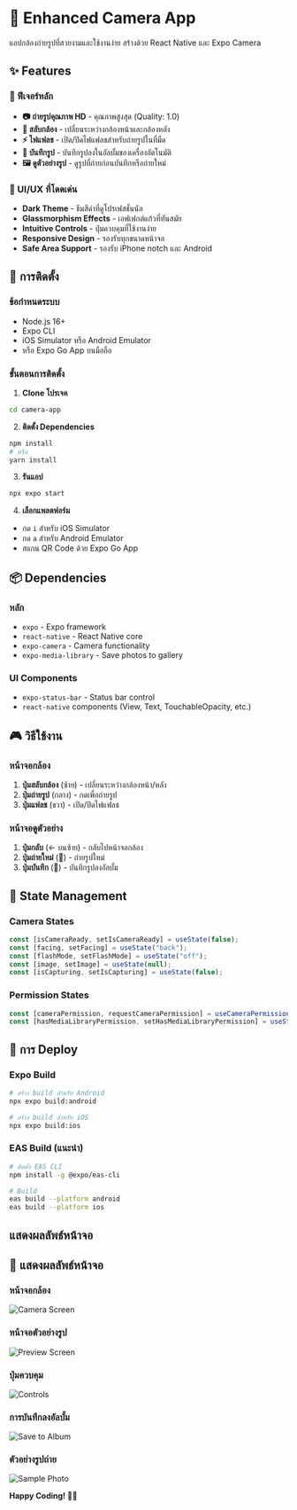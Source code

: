 # 📸 Enhanced Camera App

แอปกล้องถ่ายรูปที่สวยงามและใช้งานง่าย สร้างด้วย React Native และ Expo Camera

## ✨ Features

### 🎯 ฟีเจอร์หลัก
- **📷 ถ่ายรูปคุณภาพ HD** - คุณภาพสูงสุด (Quality: 1.0)
- **🔄 สลับกล้อง** - เปลี่ยนระหว่างกล้องหน้าและกล้องหลัง
- **⚡ ไฟแฟลช** - เปิด/ปิดไฟแฟลชสำหรับถ่ายรูปในที่มืด
- **💾 บันทึกรูป** - บันทึกรูปลงในอัลบั้มของเครื่องอัตโนมัติ
- **🖼️ ดูตัวอย่างรูป** - ดูรูปที่ถ่ายก่อนบันทึกหรือถ่ายใหม่

### 🎨 UI/UX ที่โดดเด่น
- **Dark Theme** - ธีมสีดำที่ดูโปรเฟสชั่นนัล
- **Glassmorphism Effects** - เอฟเฟกต์แก้วที่ทันสมัย
- **Intuitive Controls** - ปุ่มควบคุมที่ใช้งานง่าย
- **Responsive Design** - รองรับทุกขนาดหน้าจอ
- **Safe Area Support** - รองรับ iPhone notch และ Android

## 🚀 การติดตั้ง

### ข้อกำหนดระบบ
- Node.js 16+ 
- Expo CLI
- iOS Simulator หรือ Android Emulator
- หรือ Expo Go App บนมือถือ

### ขั้นตอนการติดตั้ง

1. **Clone โปรเจค**
```bash
cd camera-app
```

2. **ติดตั้ง Dependencies**
```bash
npm install
# หรือ
yarn install
```

3. **รันแอป**
```bash
npx expo start
```

4. **เลือกแพลตฟอร์ม**
- กด `i` สำหรับ iOS Simulator
- กด `a` สำหรับ Android Emulator  
- สแกน QR Code ด้วย Expo Go App

## 📦 Dependencies

### หลัก
- `expo` - Expo framework
- `react-native` - React Native core
- `expo-camera` - Camera functionality
- `expo-media-library` - Save photos to gallery

### UI Components
- `expo-status-bar` - Status bar control
- `react-native` components (View, Text, TouchableOpacity, etc.)

## 🎮 วิธีใช้งาน

### หน้าจอกล้อง
1. **ปุ่มสลับกล้อง** (ซ้าย) - เปลี่ยนระหว่างกล้องหน้า/หลัง
2. **ปุ่มถ่ายรูป** (กลาง) - กดเพื่อถ่ายรูป
3. **ปุ่มแฟลช** (ขวา) - เปิด/ปิดไฟแฟลช

### หน้าจอดูตัวอย่าง
1. **ปุ่มกลับ** (← บนซ้าย) - กลับไปหน้าจอกล้อง
2. **ปุ่มถ่ายใหม่** (🔄) - ถ่ายรูปใหม่
3. **ปุ่มบันทึก** (💾) - บันทึกรูปลงอัลบั้ม


## 🎯 State Management

### Camera States
```javascript
const [isCameraReady, setIsCameraReady] = useState(false);
const [facing, setFacing] = useState("back");
const [flashMode, setFlashMode] = useState("off");
const [image, setImage] = useState(null);
const [isCapturing, setIsCapturing] = useState(false);
```

### Permission States
```javascript
const [cameraPermission, requestCameraPermission] = useCameraPermissions();
const [hasMediaLibraryPermission, setHasMediaLibraryPermission] = useState(false);
```

## 🚀 การ Deploy

### Expo Build
```bash
# สร้าง build สำหรับ Android
npx expo build:android

# สร้าง build สำหรับ iOS  
npx expo build:ios
```

### EAS Build (แนะนำ)
```bash
# ติดตั้ง EAS CLI
npm install -g @expo/eas-cli

# Build
eas build --platform android
eas build --platform ios
```


## แสดงผลลัพธ์หน้าจอ
## 📱 แสดงผลลัพธ์หน้าจอ

### หน้าจอกล้อง
![Camera Screen](./1.jpeg)

### หน้าจอตัวอย่างรูป
![Preview Screen](./2.jpeg)

### ปุ่มควบคุม
![Controls](./3.jpeg)

### การบันทึกลงอัลบั้ม
![Save to Album](./4.jpeg)

### ตัวอย่างรูปถ่าย
![Sample Photo](./5.jpeg)

**Happy Coding! 📸✨**